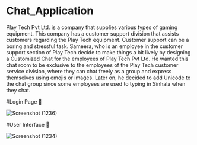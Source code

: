 # Chat_Application

Play Tech Pvt Ltd. is a company that supplies various types of gaming equipment. This company has a customer support division that assists customers regarding the Play Tech equipment. Customer support can be a boring and stressful task. Sameera, who is an employee in the customer support section of Play Tech decide to make things a bit lively by designing a Customized Chat for the employees of Play Tech Pvt Ltd. He wanted this chat room to be exclusive to the employees of the Play Tech customer service division, where they can chat freely as a group and express themselves using emojis or images. Later on, he decided to add Unicode to the chat group since some employees are used to typing in Sinhala when they chat.

#Login Page 🎫

![Screenshot (1236)](https://user-images.githubusercontent.com/87766409/184287345-242e7ce7-c6f8-4967-bc44-2152414f4d0c.png)

#User Interface 📱

![Screenshot (1234)](https://user-images.githubusercontent.com/87766409/184276093-d0ddecf9-8891-4aae-8acb-5027306d66bd.png)
